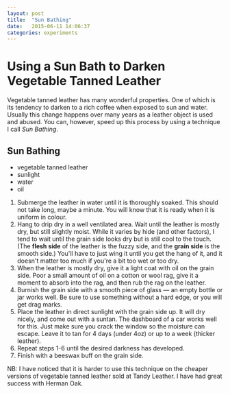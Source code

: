 ```yaml
---
layout: post
title:  "Sun Bathing"
date:   2015-06-11 14:06:37
categories: experiments
---
```


# Using a Sun Bath to Darken Vegetable Tanned Leather

Vegetable tanned leather has many wonderful properties. One of which is its tendency to darken to a rich coffee when exposed to sun and water. Usually this change happens over many years as a leather object is used and abused. You can, however, speed up this process by using a technique I call *Sun Bathing*.

## Sun Bathing
* vegetable tanned leather
* sunlight
* water
* oil

1. Submerge the leather in water until it is thoroughly soaked. This should not take long, maybe a minute. You will know that it is ready when it is uniform in colour.
2. Hang to drip dry in a well ventilated area. Wait until the leather is mostly dry, but still slightly moist. While it varies by hide (and other factors), I tend to wait until the grain side looks dry but is still cool to the touch. (The **flesh side** of the leather is the fuzzy side, and the **grain side** is the smooth side.) You'll have to just wing it until you get the hang of it, and it doesn't matter too much if you're a bit too wet or too dry.
3. When the leather is mostly dry, give it a light coat with oil on the grain side. Poor a small amount of oil on a cotton or wool rag, give it a moment to absorb into the rag, and then rub the rag on the leather.
4. Burnish the grain side with a smooth piece of glass — an empty bottle or jar works well. Be sure to use something without a hard edge, or you will get drag marks.
6. Place the leather in direct sunlight with the grain side up. It will dry nicely, and come out with a suntan. The dashboard of a car works well for this. Just make sure you crack the window so the moisture can escape. Leave it to tan for 4 days (under 4oz) or up to a week (thicker leather).
7. Repeat steps 1-6 until the desired darkness has developed. 
8. Finish with a beeswax buff on the grain side.


NB: I have noticed that it is harder to use this technique on the cheaper versions of vegetable tanned leather sold at Tandy Leather. I have had great success with Herman Oak.
